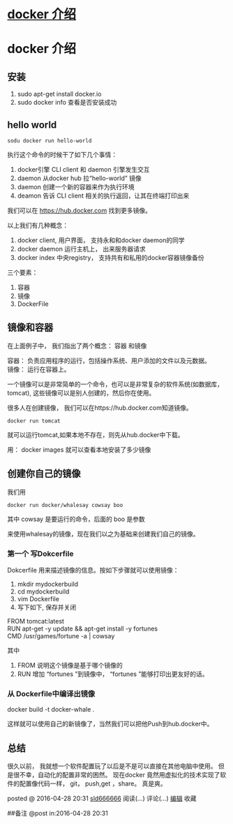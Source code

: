 #  [docker 介绍](http://www.cnblogs.com/sld666666/p/5444142.html)

# docker 介绍

## 安装

  1. sudo apt-get install docker.io
  2. sudo docker info 查看是否安装成功

## hello world

    sodu docker run hello-world

执行这个命令的时候干了如下几个事情：

  1. docker引擎 CLI client 和 daemon 引擎发生交互
  2. daemon 从docker hub 拉“hello-world” 镜像
  3. daemon 创建一个新的容器来作为执行环境
  4. deamon 告诉 CLI client 相关的执行返回，让其在终端打印出来

我们可以在 <https://hub.docker.com> 找到更多镜像。

以上我们有几种概念：

  1. docker client, 用户界面， 支持永和和docker daemon的同学
  2. docker daemon 运行主机上， 出来服务器请求
  3. docker index 中央registry， 支持共有和私用的docker容器镜像备份

三个要素：

  1. 容器
  2. 镜像
  3. DockerFile

## 镜像和容器

在上面例子中， 我们指出了两个概念： 容器 和镜像

容器： 负责应用程序的运行，包括操作系统、用户添加的文件以及元数据。  
镜像： 运行在容器上。

一个镜像可以是非常简单的一个命令，也可以是非常复杂的软件系统(如数据库，tomcat), 这些镜像可以是别人创建的，然后你在使用。

很多人在创建镜像， 我们可以在https://hub.docker.com知道镜像。

    docker run tomcat

就可以运行tomcat,如果本地不存在，则先从hub.docker中下载。

用： docker images 就可以查看本地安装了多少镜像

## 创建你自己的镜像

我们用

    docker run docker/whalesay cowsay boo

其中 cowsay 是要运行的命令，后面的 boo 是参数

来使用whalesay的镜像，现在我们以之为基础来创建我们自己的镜像。

### 第一个 写Dokcerfile

Dokcerfile 用来描述镜像的信息。按如下步骤就可以使用镜像：

  1. mkdir mydockerbuild
  2. cd mydockerbuild
  3. vim Dockerfile
  4. 写下如下, 保存并关闭

FROM tomcat:latest  
RUN apt-get -y update && apt-get install -y fortunes  
CMD /usr/games/fortune -a | cowsay

其中

  1. FROM 说明这个镜像是基于哪个镜像的
  2. RUN 增加 “fortunes ”到镜像中， “fortunes ”能够打印出更友好的话。

### 从 Dockerfile中编译出镜像

docker build -t docker-whale .

这样就可以使用自己的新镜像了，当然我们可以把他Push到hub.docker中。

## 总结

很久以前， 我就想一个软件配置玩了以后是不是可以直接在其他电脑中使用。 但是很不幸，自动化的配置非常的困然。 现在docker
竟然用虚拟化的技术实现了软件的配置像代码一样， git， push,get ，share。 真是爽。

posted @ 2016-04-28 20:31 [sld666666](http://www.cnblogs.com/sld666666/)
阅读(...) 评论(...) [编辑](https://i.cnblogs.com/EditPosts.aspx?postid=5444142) 收藏

##备注 
 @post in:2016-04-28 20:31